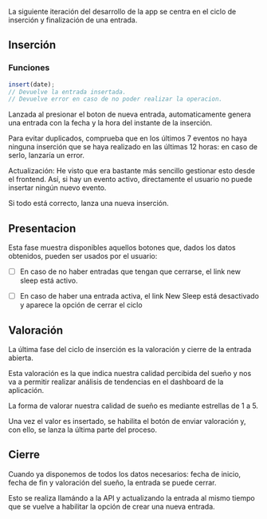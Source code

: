 La siguiente iteración del desarrollo de la app se centra en el ciclo de inserción y finalización de una entrada. 

## Inserción
### Funciones
```javascript
insert(date);
// Devuelve la entrada insertada.
// Devuelve error en caso de no poder realizar la operacion.
```
Lanzada al presionar el boton de nueva entrada, automaticamente genera una entrada con la fecha y la hora del instante de la inserción.

Para evitar duplicados, comprueba que en los últimos 7 eventos no haya ninguna inserción que se haya realizado en las últimas 12 horas: en caso de serlo, lanzaría un error. 

Actualización: He visto que era bastante más sencillo gestionar esto desde el frontend. Así, si hay un evento activo, directamente el usuario no puede insertar ningún nuevo evento. 

Si todo está correcto, lanza una nueva inserción. 


## Presentacion 
Esta fase muestra disponibles aquellos botones que, dados los datos obtenidos, pueden ser usados por el usuario:


- [ ] En caso de no haber entradas que tengan que cerrarse, el link new sleep está activo.

- [ ] En caso de haber una entrada activa, el link New Sleep está desactivado y aparece la opción de cerrar el ciclo


## Valoración
La última fase del ciclo de inserción es la valoración y cierre de la entrada abierta.

Esta valoración es la que indica nuestra calidad percibida del sueño y nos va a permitir realizar análisis de tendencias en el dashboard de la aplicación.

La forma de valorar nuestra calidad de sueño es mediante estrellas de 1 a 5. 

Una vez el valor es insertado, se habilita el botón de enviar valoración y, con ello, se lanza la última parte del proceso.

## Cierre 
Cuando ya disponemos de todos los datos necesarios: fecha de inicio, fecha de fin y valoración del sueño, la entrada se puede cerrar.

Esto se realiza llamándo a la API y actualizando la entrada al mismo tiempo que se vuelve a habilitar la opción de crear una nueva entrada. 

